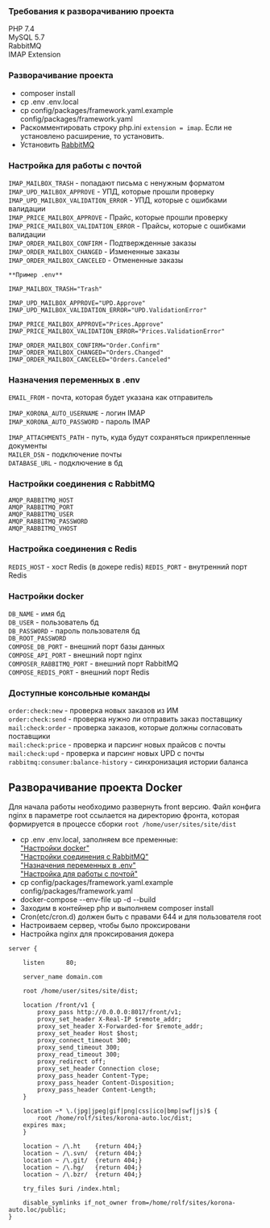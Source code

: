 
### Требования к разворачиванию проекта  
PHP 7.4  
MySQL 5.7  
RabbitMQ  
IMAP Extension 

### Разворачивание проекта
* composer install  
* cp .env .env.local  
* cp config/packages/framework.yaml.example config/packages/framework.yaml  
* Раскомментировать строку php.ini ``extension = imap``. Если не установлено расширение, то установить.  
* Установить [RabbitMQ](https://www.rabbitmq.com/download.html) 

### Настройка для работы с почтой  

``IMAP_MAILBOX_TRASH`` - попадают письма с ненужным форматом  
``IMAP_UPD_MAILBOX_APPROVE`` - УПД, которые прошли проверку  
``IMAP_UPD_MAILBOX_VALIDATION_ERROR`` - УПД, которые с ошибками валидации  
``IMAP_PRICE_MAILBOX_APPROVE`` - Прайс, которые прошли проверку  
``IMAP_PRICE_MAILBOX_VALIDATION_ERROR`` - Прайсы, которые с ошибками валидации  
``IMAP_ORDER_MAILBOX_CONFIRM`` - Подтвержденные заказы  
``IMAP_ORDER_MAILBOX_CHANGED`` - Измененные заказы  
``IMAP_ORDER_MAILBOX_CANCELED`` - Отмененные заказы  

````
**Пример .env**

IMAP_MAILBOX_TRASH="Trash"

IMAP_UPD_MAILBOX_APPROVE="UPD.Approve"  
IMAP_UPD_MAILBOX_VALIDATION_ERROR="UPD.ValidationError"  

IMAP_PRICE_MAILBOX_APPROVE="Prices.Approve"  
IMAP_PRICE_MAILBOX_VALIDATION_ERROR="Prices.ValidationError"  

IMAP_ORDER_MAILBOX_CONFIRM="Order.Confirm"  
IMAP_ORDER_MAILBOX_CHANGED="Orders.Changed"  
IMAP_ORDER_MAILBOX_CANCELED="Orders.Canceled"  
````

### Назначения переменных в .env
``EMAIL_FROM`` - почта, которая будет указана как отправитель  

``IMAP_KORONA_AUTO_USERNAME`` - логин IMAP   
``IMAP_KORONA_AUTO_PASSWORD`` - пароль IMAP  

``IMAP_ATTACHMENTS_PATH`` - путь, куда будут сохраняться прикрепленные документы  
``MAILER_DSN`` - подключение почты  
``DATABASE_URL`` - подключение в бд  

### Настройки соединения с RabbitMQ  
``AMQP_RABBITMQ_HOST``  
``AMQP_RABBITMQ_PORT``  
``AMQP_RABBITMQ_USER``  
``AMQP_RABBITMQ_PASSWORD``  
``AMQP_RABBITMQ_VHOST``  

### Настройка соединения с Redis
``REDIS_HOST`` - хост Redis (в докере redis)
``REDIS_PORT`` - внутренний порт Redis

### Настройки docker  
``DB_NAME`` - имя бд  
``DB_USER`` - пользователь бд  
``DB_PASSWORD`` - пароль пользователя бд  
``DB_ROOT_PASSWORD``  
``COMPOSE_DB_PORT`` - внешний порт базы данных  
``COMPOSE_API_PORT`` - внешний порт nginx  
``COMPOSER_RABBITMQ_PORT`` - внешний порт RabbitMQ  
``COMPOSE_REDIS_PORT`` - внешний порт Redis

### Доступные консольные команды
``order:check:new`` - проверка новых заказов из ИМ  
``order:check:send`` - проверка нужно ли отправить заказ поставщику   
``mail:check:order`` - проверка заказов, которые должны согласовать поставщики  
``mail:check:price`` - проверка и парсинг новых прайсов с почты  
``mail:check:upd`` - проверка и парсинг новых UPD с почты  
``rabbitmq:consumer:balance-history`` - синхронизация истории баланса  

## Разворачивание проекта Docker
Для начала работы необходимо развернуть front версию. 
Файл конфига nginx в параметре root ссылается на директорию фронта, 
которая формируется в процессе сборки ``root /home/user/sites/site/dist``   

* cp .env .env.local, заполняем все пременные:  
["Настройки docker"](#docker-variables)  
["Настройки соединения с RabbitMQ"](#rebbitmq-variables)  
["Назначения переменных в .env"](#default-variables)  
["Настройка для работы с почтой"](#imap-variables)  
* cp config/packages/framework.yaml.example config/packages/framework.yaml  
* docker-compose --env-file up -d --build
* Заходим в контейнер php и выполняем composer install
* Cron(etc/cron.d) должен быть с правами 644 и для пользователя root 
* Настроиваем сервер, чтобы было проксировани  
* Настройка nginx для проксирования докера
````
server {

    listen      80;

    server_name domain.com

    root /home/user/sites/site/dist;
    
    location /front/v1 {
    	proxy_pass http://0.0.0.0:8017/front/v1;
        proxy_set_header X-Real-IP $remote_addr;
        proxy_set_header X-Forwarded-for $remote_addr;
        proxy_set_header Host $host;
        proxy_connect_timeout 300;
        proxy_send_timeout 300;
        proxy_read_timeout 300;
        proxy_redirect off;
        proxy_set_header Connection close;
        proxy_pass_header Content-Type;
        proxy_pass_header Content-Disposition;
        proxy_pass_header Content-Length;
    }

    location ~* \.(jpg|jpeg|gif|png|css|ico|bmp|swf|js)$ {
        root /home/rolf/sites/korona-auto.loc/dist;
	expires max;
    }
  
    location ~ /\.ht    {return 404;}
    location ~ /\.svn/  {return 404;}
    location ~ /\.git/  {return 404;}
    location ~ /\.hg/   {return 404;}
    location ~ /\.bzr/  {return 404;}

    try_files $uri /index.html;

    disable_symlinks if_not_owner from=/home/rolf/sites/korona-auto.loc/public;
}
````